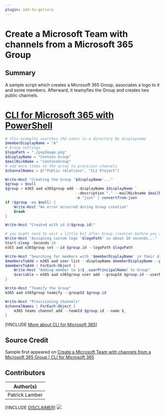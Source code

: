 ```yaml
---
plugin: add-to-gallery
---
```


# Create a Microsoft Team with channels from a Microsoft 365 Group

## Summary

A sample script which creates a Microsoft 365 Group, associates a logo to it and some members. Afterward, it teamyfies the Group and creates two public channels.
 
# [CLI for Microsoft 365 with PowerShell](#tab/cli-m365-ps)
```powershell
# this examples searches the users in a directory by displayname
$memberDisplayName = "A"
# Group settings
$logoPath = "./pnpImage.png"
$displayName = "Contoso Group"
$mailNickName = "contosoGroup"
# add more items to the array to provision channels
$channelNames = @("Public relations", "CLI Project")

Write-Host "Creating the Group '$displayName'..."
$group = $null
$group = m365 aad o365group add --displayName $displayName `
                                --description "." --mailNickname $mailNickName  `
                                -o "json" | convertfrom-json
if ($group -eq $null) {
    Write-Host "An error occurred during Group creation"
    break
}

Write-Host "Created with id $($group.id)"

# you might need to wait a little bit after Group creation before you are allowed to assign a logo
Write-Host "Assigning custom logo '$logoPath' in about 10 seconds..."
Start-sleep -Seconds 10
m365 aad o365group set --id $group.id --logoPath $logoPath    

Write-Host "Searching for members with '$memberDisplayName' in their displayname"
$membersToAdd = m365 aad user list --displayName $memberDisplayName --properties "id,userprincipalname" --output "json" | convertfrom-json
$membersToAdd | ForEach-Object {
    Write-Host "Adding member to $($_.userPrincipalName) to Group"
    $variable = m365 aad o365group user add --groupId $group.id --userName $_.id -o "json" | convertfrom-json
}

Write-Host "Teamify the Group"
m365 aad o365group teamify --groupId $group.id

Write-Host "Provisioning channels"
$channelNames | ForEach-Object {
    m365 teams channel add --teamId $group.id --name $_ 
}
```
[!INCLUDE [More about CLI for Microsoft 365](../../docfx/includes/MORE-CLIM365.md)]


## Source Credit

Sample first appeared on [Create a Microsoft Team with channels from a Microsoft 365 Group | CLI for Microsoft 365](https://pnp.github.io/cli-microsoft365/sample-scripts/teams/create-team-from-group/)

## Contributors

| Author(s) |
|-----------|
| Patrick Lamber |


[!INCLUDE [DISCLAIMER](../../docfx/includes/DISCLAIMER.md)]
<img src="https://pnptelemetry.azurewebsites.net/script-samples/scripts/teams-create-team-from-group" aria-hidden="true" />
